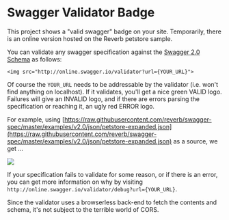 # Swagger Validator Badge

This project shows a "valid swagger" badge on your site.  Temporarily, there is an online version hosted on the Reverb petstore sample.

You can validate any swagger specification against the [Swagger 2.0 Schema]() as follows:

```
<img src="http://online.swagger.io/validator?url={YOUR_URL}">
```

Of course the `YOUR_URL` needs to be addressable by the validator (i.e. won't find anything on localhost).  If it validates, you'll get a nice green VALID logo.  Failures will give an INVALID logo, and if there are errors parsing the specification or reaching it, an ugly red ERROR logo.

For example, using [https://raw.githubusercontent.com/reverb/swagger-spec/master/examples/v2.0/json/petstore-expanded.json](https://raw.githubusercontent.com/reverb/swagger-spec/master/examples/v2.0/json/petstore-expanded.json) as a source, we get ...

![](http://online.swagger.io/validator?url=https://raw.githubusercontent.com/reverb/swagger-spec/master/examples/v2.0/json/petstore-expanded.json)

If your specification fails to validate for some reason, or if there is an error, you can get more information on why by visiting ```http://online.swagger.io/validator/debug?url={YOUR_URL}```.

Since the validator uses a browserless back-end to fetch the contents and schema, it's not subject to the terrible world of CORS.
